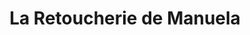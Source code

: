 ---
title: "La Retoucherie de Manuela"
url: /caracas/la-retoucherie-de-manuela-av-el-rosario/
shop: Schneiderei
---